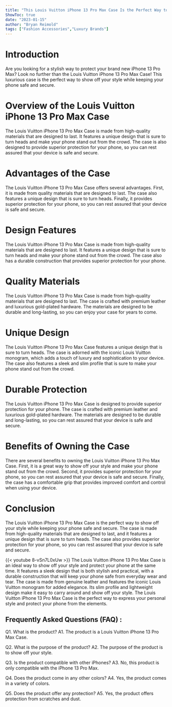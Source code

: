 ```yaml
---
title: "This Louis Vuitton iPhone 13 Pro Max Case Is the Perfect Way to Show Off Your Style!"
ShowToc: true 
date: "2023-01-15"
author: "Bryan Reimold" 
tags: ["Fashion Accessories","Luxury Brands"]
---
```

# Introduction

Are you looking for a stylish way to protect your brand new iPhone 13 Pro Max? Look no further than the Louis Vuitton iPhone 13 Pro Max Case! This luxurious case is the perfect way to show off your style while keeping your phone safe and secure.

# Overview of the Louis Vuitton iPhone 13 Pro Max Case

The Louis Vuitton iPhone 13 Pro Max Case is made from high-quality materials that are designed to last. It features a unique design that is sure to turn heads and make your phone stand out from the crowd. The case is also designed to provide superior protection for your phone, so you can rest assured that your device is safe and secure.

# Advantages of the Case

The Louis Vuitton iPhone 13 Pro Max Case offers several advantages. First, it is made from quality materials that are designed to last. The case also features a unique design that is sure to turn heads. Finally, it provides superior protection for your phone, so you can rest assured that your device is safe and secure.

# Design Features

The Louis Vuitton iPhone 13 Pro Max Case is made from high-quality materials that are designed to last. It features a unique design that is sure to turn heads and make your phone stand out from the crowd. The case also has a durable construction that provides superior protection for your phone.

# Quality Materials

The Louis Vuitton iPhone 13 Pro Max Case is made from high-quality materials that are designed to last. The case is crafted with premium leather and luxurious gold-plated hardware. The materials are designed to be durable and long-lasting, so you can enjoy your case for years to come.

# Unique Design

The Louis Vuitton iPhone 13 Pro Max Case features a unique design that is sure to turn heads. The case is adorned with the iconic Louis Vuitton monogram, which adds a touch of luxury and sophistication to your device. The case also features a sleek and slim profile that is sure to make your phone stand out from the crowd.

# Durable Protection

The Louis Vuitton iPhone 13 Pro Max Case is designed to provide superior protection for your phone. The case is crafted with premium leather and luxurious gold-plated hardware. The materials are designed to be durable and long-lasting, so you can rest assured that your device is safe and secure.

# Benefits of Owning the Case

There are several benefits to owning the Louis Vuitton iPhone 13 Pro Max Case. First, it is a great way to show off your style and make your phone stand out from the crowd. Second, it provides superior protection for your phone, so you can rest assured that your device is safe and secure. Finally, the case has a comfortable grip that provides improved comfort and control when using your device.

# Conclusion

The Louis Vuitton iPhone 13 Pro Max Case is the perfect way to show off your style while keeping your phone safe and secure. The case is made from high-quality materials that are designed to last, and it features a unique design that is sure to turn heads. The case also provides superior protection for your phone, so you can rest assured that your device is safe and secure.

{{< youtube 8-vSn7L0xUw >}} 
The Louis Vuitton iPhone 13 Pro Max Case is an ideal way to show off your style and protect your phone at the same time. It features a sleek design that is both stylish and practical, with a durable construction that will keep your phone safe from everyday wear and tear. The case is made from genuine leather and features the iconic Louis Vuitton monogram for added elegance. Its slim profile and lightweight design make it easy to carry around and show off your style. The Louis Vuitton iPhone 13 Pro Max Case is the perfect way to express your personal style and protect your phone from the elements.

## Frequently Asked Questions (FAQ) :
Q1. What is the product?
A1. The product is a Louis Vuitton iPhone 13 Pro Max Case.

Q2. What is the purpose of the product?
A2. The purpose of the product is to show off your style.

Q3. Is the product compatible with other iPhones?
A3. No, this product is only compatible with the iPhone 13 Pro Max.

Q4. Does the product come in any other colors?
A4. Yes, the product comes in a variety of colors.

Q5. Does the product offer any protection?
A5. Yes, the product offers protection from scratches and dust.


